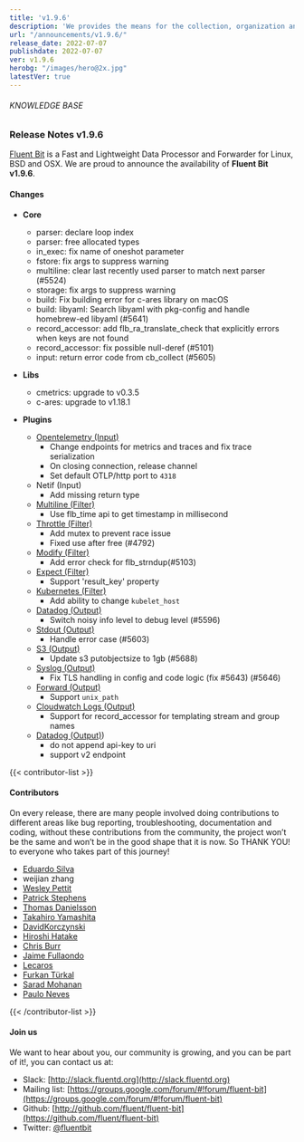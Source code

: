 ```yaml
---
title: 'v1.9.6'
description: 'We provides the means for the collection, organization and computerized retrieval of knowledgeand Lightweight Data Forwarder for Linux, BSD, macOS and Windows.'
url: "/announcements/v1.9.6/"
release_date: 2022-07-07
publishdate: 2022-07-07
ver: v1.9.6
herobg: "/images/hero@2x.jpg"
latestVer: true
---
```


###### KNOWLEDGE BASE

### Release Notes v1.9.6

[Fluent Bit](https://fluentbit.io) is a Fast and Lightweight Data Processor and Forwarder for Linux, BSD and OSX. We are proud to announce the availability of **Fluent Bit v1.9.6**.

#### Changes

 - __Core__
   - parser: declare loop index
   - parser: free allocated types
   - in_exec: fix name of oneshot parameter
   - fstore: fix args to suppress warning
   - multiline: clear last recently used parser to match next parser (#5524)
   - storage: fix args to suppress warning
   - build: Fix building error for c-ares library on macOS
   - build: libyaml: Search libyaml with pkg-config and handle homebrew-ed libyaml (#5641)
   - record_accessor: add flb_ra_translate_check that explicitly errors when keys are not found
   - record_accessor: fix possible null-deref (#5101)
   - input: return error code from cb_collect (#5605)

 - __Libs__
   - cmetrics: upgrade to v0.3.5
   - c-ares: upgrade to v1.18.1

 - __Plugins__
   - [Opentelemetry (Input)](https://docs.fluentbit.io/manual/1.9/pipeline/inputs/opentelemetry/)
      - Change endpoints for metrics and traces and fix trace serialization
      - On closing connection, release channel
      - Set default OTLP/http port to `4318`
   - Netif (Input)
      - Add missing return type
   - [Multiline (Filter)](https://docs.fluentbit.io/manual/1.9/pipeline/filters/multiline/)
      - Use flb_time api to get timestamp in millisecond
   - [Throttle (Filter)](https://docs.fluentbit.io/manual/1.9/pipeline/filters/throttle/)
      - Add mutex to prevent race issue
      - Fixed use after free (#4792)
   - [Modify (Filter)](https://docs.fluentbit.io/manual/1.9/pipeline/filters/modify/)
      - Add error check for flb_strndup(#5103)
   - [Expect (Filter)](https://docs.fluentbit.io/manual/1.9/pipeline/filters/expect/)
      - Support 'result_key' property
   - [Kubernetes (Filter)](https://docs.fluentbit.io/manual/1.9/pipeline/filters/kubernetes/)
      - Add ability to change `kubelet_host`
   - [Datadog (Output)](https://docs.fluentbit.io/manual/1.9/pipeline/outputs/datadog/)
      - Switch noisy info level to debug level (#5596)
   - [Stdout (Output)](https://docs.fluentbit.io/manual/1.9/pipeline/outputs/standard-output/)
      - Handle error case (#5603)
   - [S3 (Output)](https://docs.fluentbit.io/manual/1.9/pipeline/outputs/s3/)
      - Update s3 putobjectsize to 1gb (#5688)
   - [Syslog (Output)](https://docs.fluentbit.io/manual/1.9/pipeline/outputs/syslog/)
      - Fix TLS handling in config and code logic (fix #5643) (#5646)
   - [Forward (Output)](https://docs.fluentbit.io/manual/1.9/pipeline/outputs/forward/)
      - Support `unix_path`
   - [Cloudwatch Logs (Output)](https://docs.fluentbit.io/manual/1.9/pipeline/outputs/cloudwatch/)
      - Support for record_accessor for templating stream and group names
   - [Datadog (Output)](https://docs.fluentbit.io/manual/1.9/pipeline/outputs/datadog/))
      - do not append api-key to uri
      - support v2 endpoint

{{< contributor-list >}}

#### Contributors

On every release, there are many people involved doing contributions to different areas like bug reporting, troubleshooting, documentation and coding, without these contributions from the community, the project won’t be the same and won’t be in the good shape that it is now. So THANK YOU! to everyone who takes part of this journey!

- [Eduardo Silva](https://github.com/edsiper)
- weijian zhang
- [Wesley Pettit](https://github.com/PettitWesley)
- [Patrick Stephens](https://github.com/patrick-stephens)
- [Thomas Danielsson](https://github.com/tumd)
- [Takahiro Yamashita](https://github.com/nokute78)
- [DavidKorczynski](https://github.com/DavidKorczynski)
- [Hiroshi Hatake](https://github.com/cosmo0920)
- [Chris Burr](https://github.com/chrisburr)
- [Jaime Fullaondo](https://github.com/truthbk)
- [Lecaros](https://github.com/lecaros)
- [Furkan Türkal](https://github.com/Dentrax)
- [Sarad Mohanan](https://github.com/sar009)
- [Paulo Neves](https://github.com/ptsneves/)

{{< /contributor-list >}}

#### Join us

We want to hear about you, our community is growing, and you can be part of it!, you can contact us at:

* Slack: [http://slack.fluentd.org](http://slack.fluentd.org)
* Mailing list: [https://groups.google.com/forum/#!forum/fluent-bit](https://groups.google.com/forum/#!forum/fluent-bit)
* Github: [http://github.com/fluent/fluent-bit](https://github.com/fluent/fluent-bit)
* Twitter: [@fluentbit](https://twitter.com/fluentbit)